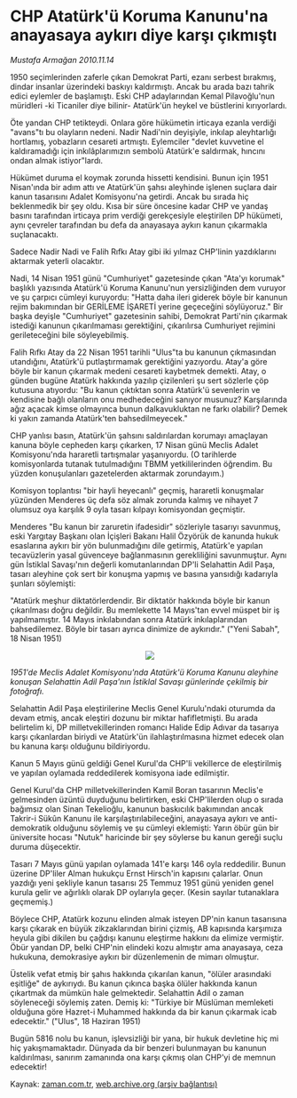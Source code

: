 # CHP Atatürk'ü Koruma Kanunu'na anayasaya aykırı diye karşı çıkmıştı

*Mustafa Armağan 2010.11.14*

<td class="columnist-detail">
<p>1950 seçimlerinden zaferle çıkan Demokrat Parti, ezanı serbest bırakmış, dindar insanlar üzerindeki baskıyı kaldırmıştı. Ancak bu arada bazı tahrik edici eylemler de başlamıştı. Eski CHP adaylarından Kemal Pilavoğlu'nun müridleri -ki Ticaniler diye bilinir- Atatürk'ün heykel ve büstlerini kırıyorlardı.</p>
<p>
<div id="haberMetinDiv">
<p>Öte yandan CHP tetikteydi. Onlara göre hükümetin irticaya ezanla verdiği "avans"tı bu olayların nedeni. Nadir Nadi'nin deyişiyle, inkılap aleyhtarlığı hortlamış, yobazların cesareti artmıştı. Eylemciler "devlet kuvvetine el kaldıramadığı için inkılâplarımızın sembolü Atatürk'e saldırmak, hıncını ondan almak istiyor"lardı.
<p>Hükümet duruma el koymak zorunda hissetti kendisini. Bunun için 1951 Nisan'ında bir adım attı ve Atatürk'ün şahsı aleyhinde işlenen suçlara dair kanun tasarısını Adalet Komisyonu'na getirdi. Ancak bu sırada hiç beklenmedik bir şey oldu. Kısa bir süre öncesine kadar CHP ve yandaş basını tarafından irticaya prim verdiği gerekçesiyle eleştirilen DP hükümeti, aynı çevreler tarafından bu defa da anayasaya aykırı kanun çıkarmakla suçlanacaktı.
<p>Sadece Nadir Nadi ve Falih Rıfkı Atay gibi iki yılmaz CHP'linin yazdıklarını aktarmak yeterli olacaktır.
<p>Nadi, 14 Nisan 1951 günü "Cumhuriyet" gazetesinde çıkan "Ata'yı korumak" başlıklı yazısında Atatürk'ü Koruma Kanunu'nun yersizliğinden dem vuruyor ve şu çarpıcı cümleyi kuruyordu: "Hatta daha ileri giderek böyle bir kanunun rejim bakımından bir GERİLEME İŞARETİ yerine geçeceğini söylüyoruz." Bir başka deyişle "Cumhuriyet" gazetesinin sahibi, Demokrat Parti'nin çıkarmak istediği kanunun çıkarılmaması gerektiğini, çıkarılırsa Cumhuriyet rejimini gerileteceğini bile söyleyebilmiş.
<p>Falih Rıfkı Atay da 22 Nisan 1951 tarihli "Ulus"ta bu kanunun çıkmasından utandığını, Atatürk'ü putlaştırmamak gerektiğini yazıyordu. Atay'a göre böyle bir kanun çıkarmak medeni cesareti kaybetmek demekti. Atay, o günden bugüne Atatürk hakkında yazılıp çizilenleri şu sert sözlerle çöp kutusuna atıyordu: "Bu kanun çıktıktan sonra Atatürk'ü sevenlerin ve kendisine bağlı olanların onu medhedeceğini sanıyor musunuz? Karşılarında ağız açacak kimse olmayınca bunun dalkavukluktan ne farkı olabilir? Demek ki yakın zamanda Atatürk'ten bahsedilmeyecek."
<p>CHP yanlısı basın, Atatürk'ün şahsını saldırılardan korumayı amaçlayan kanuna böyle cepheden karşı çıkarken, 17 Nisan günü Meclis Adalet Komisyonu'nda hararetli tartışmalar yaşanıyordu. (O tarihlerde komisyonlarda tutanak tutulmadığını TBMM yetkililerinden öğrendim. Bu yüzden konuşulanları gazetelerden aktarmak zorundayım.)
<p>Komisyon toplantısı "bir hayli heyecanlı" geçmiş, hararetli konuşmalar yüzünden Menderes üç defa söz almak zorunda kalmış ve nihayet 7 olumsuz oya karşılık 9 oyla tasarı kılpayı komisyondan geçmiştir.
<p>Menderes "Bu kanun bir zaruretin ifadesidir" sözleriyle tasarıyı savunmuş, eski Yargıtay Başkanı olan İçişleri Bakanı Halil Özyörük de kanunda hukuk esaslarına aykırı bir yön bulunmadığını dile getirmiş, Atatürk'e yapılan tecavüzlerin yasal güvenceye bağlanmasının gerekliliğini savunmuştur. Aynı gün İstiklal Savaşı'nın değerli komutanlarından DP'li Selahattin Adil Paşa, tasarı aleyhine çok sert bir konuşma yapmış ve basına yansıdığı kadarıyla şunları söylemişti:
<p>"Atatürk meşhur diktatörlerdendir. Bir diktatör hakkında böyle bir kanun çıkarılması doğru değildir. Bu memlekette 14 Mayıs'tan evvel müspet bir iş yapılmamıştır. 14 Mayıs inkılabından sonra Atatürk inkılaplarından bahsedilemez. Böyle bir tasarı ayrıca dinimize de aykırıdır." ("Yeni Sabah", 18 Nisan 1951)
<p><p align="center"><img src="http://web.archive.org/web/20110208171951im_/http://medya.zaman.com.tr/2010/11/14/armagan01.jpg"/>
<p><i>1951'de Meclis Adalet Komisyonu'nda Atatürk'ü Koruma Kanunu aleyhine konuşan Selahattin Adil Paşa'nın İstiklal Savaşı günlerinde çekilmiş bir fotoğrafı. </i>
<p>Selahattin Adil Paşa eleştirilerine Meclis Genel Kurulu'ndaki oturumda da devam etmiş, ancak eleştiri dozunu bir miktar hafifletmişti. Bu arada belirtelim ki, DP milletvekillerinden romancı Halide Edip Adıvar da tasarıya karşı çıkanlardan biriydi ve Atatürk'ün ilahlaştırılmasına hizmet edecek olan bu kanuna karşı olduğunu bildiriyordu.
<p>Kanun 5 Mayıs günü geldiği Genel Kurul'da CHP'li vekillerce de eleştirilmiş ve yapılan oylamada reddedilerek komisyona iade edilmiştir.
<p>Genel Kurul'da CHP milletvekillerinden Kamil Boran tasarının Meclis'e gelmesinden üzüntü duyduğunu belirtirken, eski CHP'lilerden olup o sırada bağımsız olan Sinan Tekelioğlu, kanunun baskıcılık bakımından ancak Takrir-i Sükûn Kanunu ile karşılaştırılabileceğini, anayasaya aykırı ve anti-demokratik olduğunu söylemiş ve şu cümleyi eklemişti: Yarın öbür gün bir üniversite hocası "Nutuk" haricinde bir şey söylerse bu kanun gereği suçlu duruma düşecektir.
<p>Tasarı 7 Mayıs günü yapılan oylamada 141'e karşı 146 oyla reddedilir. Bunun üzerine DP'liler Alman hukukçu Ernst Hirsch'in kapısını çalarlar. Onun yazdığı yeni şekliyle kanun tasarısı 25 Temmuz 1951 günü yeniden genel kurula gelir ve ağırlıklı olarak DP oylarıyla geçer. (Kesin sayılar tutanaklara geçmemiş.)
<p>Böylece CHP, Atatürk kozunu elinden almak isteyen DP'nin kanun tasarısına karşı çıkarak en büyük zikzaklarından birini çizmiş, AB kapısında karşımıza heyula gibi dikilen bu çağdışı kanunu eleştirme hakkını da elimize vermiştir. Öbür yandan DP, belki CHP'nin elindeki kozu almıştır ama anayasaya, ceza hukukuna, demokrasiye aykırı bir düzenlemenin de mimarı olmuştur.
<p>Üstelik vefat etmiş bir şahıs hakkında çıkarılan kanun, "ölüler arasındaki eşitliğe" de aykırıydı. Bu kanun çıkınca başka ölüler hakkında kanun çıkartmak da mümkün hale gelmektedir. Selahattin Adil o zaman söyleneceği söylemiş zaten. Demiş ki: "Türkiye bir Müslüman memleketi olduğuna göre Hazret-i Muhammed hakkında da bir kanun çıkarmak icab edecektir." ("Ulus", 18 Haziran 1951)
<p>Bugün 5816 nolu bu kanun, işlevsizliği bir yana, bir hukuk devletine hiç mi hiç yakışmamaktadır. Dünyada da bir benzeri bulunmayan bu kanunun kaldırılması, sanırım zamanında ona karşı çıkmış olan CHP'yi de memnun edecektir!</p></p></p></p></p></p></p></p></p></p></p></p></p></p></p></p></p></p></p></div>
</p>
<a href="http://web.archive.org/web/20110208171951/mailto:m.armagan@zaman.com.tr">
</a></td>

Kaynak: [zaman.com.tr](http://zaman.com.tr/yazar.do?yazino=1052585), [web.archive.org (arşiv bağlantısı)](http://web.archive.org/web/20110208171951/http://www.zaman.com.tr:80/yazar.do?yazino=1052585)
